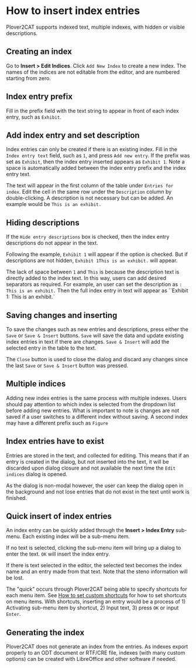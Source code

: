 # How to insert index entries

Plover2CAT supports indexed text, multiple indexes, with hidden or visible descriptions.

## Creating an index

Go to **Insert > Edit Indices**.  Click `Add New Index` to create a new index. The names of the indices are not editable from the editor, and are numbered starting from zero. 

## Index entry prefix

Fill in the prefix field with the text string to appear in front of each index entry, such as `Exhibit`. 

## Add index entry and set description

Index entries can only be created if there is an existing index. Fill in the `Index entry text` field, such as `1`, and press `Add new entry`. If the prefix was set as `Exhibit`, then the index entry inserted appears as `Exhibit 1`. Note a space is automatically added between the index entry prefix and the index entry text.

The text will appear in the first column of the table under `Entries for index`. Edit the cell in the same row under the `Description` column by double-clicking. A description is not necessary but can be added. An example would be `This is an exhibit.`

## Hiding descriptions

If the `Hide entry descriptions` box is checked, then the index entry descriptions do not appear in the text. 

Following the example, `Exhibit 1` will appear if the option is checked. But if descriptions are not hidden, `Exhibit 1This is an exhibit.` will appear. 

The lack of space between `1` and `This` is because the description text is directly added to the index text. In this way, users can add desired separators as required. For example, an user can set the description as `: This is an exhibit.` Then the full index entry in text will appear as ``Exhibit 1: This is an exhibit.`

## Saving changes and inserting

To save the changes such as new entries and descriptions, press either the `Save` or `Save & Insert` buttons. `Save` will save the data and update existing index entries in text if there are changes. `Save & Insert` will add the selected entry in the table to the text.

The `Close` button is used to close the dialog and discard any changes since the last `Save` or `Save & Insert` button was pressed.

## Multiple indices

Adding new index entries is the same process with multiple indexes. Users should pay attention to which index is selected from the dropdown list before adding new entries. What is important to note is changes are not saved if a user switches to a different index without saving. A second index may have a different prefix such as `Figure`

## Index entries have to exist

Entries are stored in the text, and collected for editing. This means that if an entry is created in the dialog, but not inserted into the text, it will be discarded upon dialog closure and not available the next time the `Edit indices` dialog is opened.

As the dialog is non-modal however, the user can keep the dialog open in the background and not lose entries that do not exist in the text until work is finished.

## Quick insert of index entries

An index entry can be quickly added through the **Insert > Index Entry** sub-menu. Each existing index will be a sub-menu item. 

If no text is selected, clicking the sub-menu item will bring up a dialog to enter the text. `OK` will insert the index entry.

If there is text selected in the editor, the selected text becomes the index name and an entry made from that text. Note that the steno information will be lost.

The "quick" occurs through Plover2CAT being able to specify shortcuts for each menu item. See [How to set custom shortcuts](setcustomshortcuts.md) for how to set shortcuts on menu items. With shortcuts, inserting an entry would be a process of 1) Activating sub-menu item by shortcut, 2) Input text, 3) press `OK` or input `Enter`.

## Generating the index

Plover2CAT does not generate an index from the entries. As indexes export properly to an ODT document or RTF/CRE file, indexes (with many custom options) can be created with LibreOffice and other software if needed.

